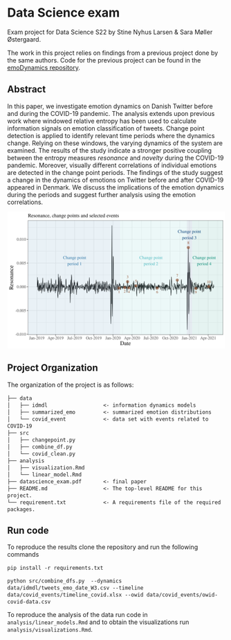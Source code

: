 # Data Science exam
Exam project for Data Science S22 by Stine Nyhus Larsen &amp; Sara Møller Østergaard.

The work in this project relies on findings from a previous project done by the same authors. Code for the previous project can be found in the [emoDynamics repository](https://github.com/saraoe/emoDynamics).

## Abstract
In this paper, we investigate emotion dynamics on Danish Twitter before and during the COVID-19 pandemic. The analysis extends upon previous work where windowed relative entropy has been used to calculate information signals on emotion classification of tweets. Change point detection is applied to identify relevant time periods where the dynamics change. Relying on these windows, the varying dynamics of the system are examined. The results of the study indicate a stronger positive coupling between the entropy measures *resonance* and *novelty* during the COVID-19 pandemic. Moreover, visually different correlations of individual emotions are detected in the change point periods. The findings of the study suggest a change in the dynamics of emotions on Twitter before and after COVID-19 appeared in Denmark. We discuss the implications of the emotion dynamics during the periods and suggest further analysis using the emotion correlations. 

![resonance_change_points](fig/resonance_cp_events.png)

## Project Organization
The organization of the project is as follows:

```
├── data     
│   ├── idmdl                  <- information dynamics models
│   ├── summarized_emo         <- summarized emotion distributions
│   └── covid_event            <- data set with events related to COVID-19
├── src                        
│   ├── changepoint.py
│   ├── combine_df.py
│   └── covid_clean.py
├── analysis
│   ├── visualization.Rmd
│   └── linear_model.Rmd
├── datascience_exam.pdf       <- final paper
├── README.md                  <- The top-level README for this project.
└── requirement.txt            <- A requirements file of the required packages.
```

## Run code
To reproduce the results clone the repository and run the following commands
```
pip install -r requirements.txt
```
```
python src/combine_dfs.py  --dynamics data/idmdl/tweets_emo_date_W3.csv --timeline data/covid_events/timeline_covid.xlsx --owid data/covid_events/owid-covid-data.csv
```
To reproduce the analysis of the data run code in ```analysis/linear_models.Rmd``` and to obtain the visualizations run ```analysis/visualizations.Rmd```. 
